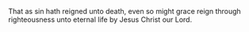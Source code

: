 That as sin hath reigned unto death, even so might grace reign through righteousness unto eternal life by Jesus Christ our Lord.
